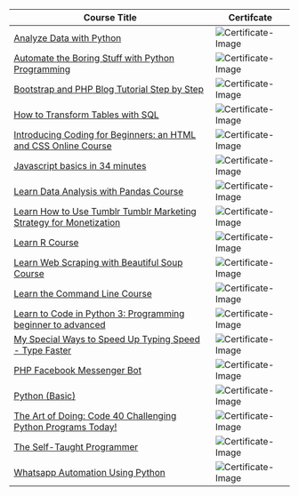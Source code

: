 Course Title | Certifcate 
------------ | -------------
[Analyze Data with Python](https://www.codecademy.com/learn/paths/analyze-data-with-python) | ![Certificate-Image](https://github.com/MJK618/Licenses-Certifications/blob/master/Courses/Analyze%20Data%20with%20Python/Analyze%20Data%20with%20Python-1.png)
[Automate the Boring Stuff with Python Programming](https://www.udemy.com/course/automate/) |![Certificate-Image](https://github.com/MJK618/Licenses-Certifications/blob/master/Courses/Automate%20the%20Boring%20Stuff%20with%20Python%20Programming/Automate%20The%20Boring%20Stuff%20with%20Pyhton.jpg)
[Bootstrap and PHP Blog Tutorial Step by Step](https://www.bitdegree.org/course/php-blog-tutorial) | ![Certificate-Image](https://github.com/MJK618/Licenses-Certifications/blob/master/Courses/Bootstrap%20and%20PHP%20Blog%20Tutorial%20Step%20by%20Step/bitdegree-certificate-875283%20(3)-1.png)
[How to Transform Tables with SQL](https://www.codecademy.com/learn/sql-table-transformation) | ![Certificate-Image](https://github.com/MJK618/Licenses-Certifications/blob/master/Courses/How%20To%20Transform%20Tables%20with%20SQL/How%20To%20Transform%20Tables%20with%20SQL1024_1.png)
[Introducing Coding for Beginners: an HTML and CSS Online Course](https://www.bitdegree.org/user/course/coding-for-beginners-space-doggos) | ![Certificate-Image](https://github.com/MJK618/Licenses-Certifications/blob/master/Courses/Introducing%20Coding%20for%20Beginners%20an%20HTML%20and%20CSS%20Online%20Course/bitdegree-certificate-875283%20(2)-1.png)
[Javascript basics in 34 minutes](https://www.udemy.com/course/basics-of-javascript-programming-language/) | ![Certificate-Image](https://github.com/MJK618/Licenses-Certifications/blob/master/Courses/Javascript%20basics%20in%2034%20minutes/UC-43a21787-7892-439b-b7ed-5480f1f2a64b.jpg)
[Learn Data Analysis with Pandas Course](https://www.codecademy.com/learn/data-processing-pandas) | ![Certificate-Image](https://github.com/MJK618/Licenses-Certifications/blob/master/Courses/Learn%20Data%20Analysis%20with%20Pandas%20Course/Learn%20Data%20Analysis%20with%20Pandas%20Course-1.png)
[Learn How to Use Tumblr Tumblr Marketing Strategy for Monetization](https://www.bitdegree.org/course/how-to-use-tumblr) | ![Certificate-Image](https://github.com/MJK618/Licenses-Certifications/blob/master/Courses/Learn%20How%20to%20Use%20Tumblr%20Tumblr%20Marketing%20Strategy%20for%20Monetization/bitdegree-certificate-875283-1.png)
[Learn R Course](https://www.codecademy.com/learn/learn-r) | ![Certificate-Image](https://github.com/MJK618/Licenses-Certifications/blob/master/Courses/Learn%20R/Learn%20R-1.png)
[Learn Web Scraping with Beautiful Soup Course](https://www.codecademy.com/learn/learn-web-scraping) | ![Certificate-Image](https://github.com/MJK618/Licenses-Certifications/blob/master/Courses/Learn%20Web%20Scraping%20with%20Beautiful%20Soup%20Course/Learn%20Web%20Scraping%20with%20Beautiful%20Soup%20Course-1.png)
[Learn the Command Line Course](https://www.codecademy.com/learn/learn-the-command-line) | ![Certificate-Image](https://github.com/MJK618/Licenses-Certifications/blob/master/Courses/Learn%20the%20Command%20Line%20Course/Learn%20the%20Command%20Line%20Course-1.png)
[Learn to Code in Python 3: Programming beginner to advanced](https://www.udemy.com/course/learn-python-programming-a-step-by-step-course-to-beginners/) | ![Certificate-Image](https://github.com/MJK618/Licenses-Certifications/blob/master/Courses/Learn%20to%20Code%20in%20Python%203%20Programming%20beginner%20to%20advanced/UC-69496bd5-331e-48a9-a136-734cf18ea4e3.jpg)
[My Special Ways to Speed Up Typing Speed - Type Faster](https://www.udemy.com/course/typing-faster-methods/) | ![Certificate-Image](https://github.com/MJK618/Licenses-Certifications/blob/master/Courses/My%20Special%20Ways%20to%20Speed%20Up%20Typing%20Speed%20-%20Type%20Faster/UC-c1afaec9-0047-421d-be27-7b47c8e900ed.jpg)
[PHP Facebook Messenger Bot](https://www.bitdegree.org/user/course/php-facebook-messenger-bot) | ![Certificate-Image](https://github.com/MJK618/Licenses-Certifications/blob/master/Courses/PHP%20Facebook%20Messenger%20Bot/bitdegree-certificate-875283%20(1)-1.png)
[Python (Basic)](https://www.hackerrank.com/skills-verification/python_basic) | ![Certificate-Image](https://github.com/MJK618/Licenses-Certifications/blob/master/Courses/Python%20Basic/Python%20Basic.png) 
[The Art of Doing: Code 40 Challenging Python Programs Today!](https://www.udemy.com/course/the-art-of-doing/) | ![Certificate-Image](https://github.com/MJK618/Licenses-Certifications/blob/master/Courses/The%20Art%20of%20Doing%20Code%2040%20Challenging%20Python%20Programs%20Today!/UC-8cc771d4-a77a-45d2-be3a-48df845aeba5.jpg)
[The Self-Taught Programmer](https://www.udemy.com/course/self-taught-programmer/) | ![Certificate-Image](https://github.com/MJK618/Licenses-Certifications/blob/master/Courses/The%20Self-Taught%20Programmer/UC-67a9f79a-f4c4-438a-bb80-d5f244a269cc.jpg)
[Whatsapp Automation Using Python](https://www.udemy.com/course/whatsapp-automation/) | ![Certificate-Image](https://github.com/MJK618/Licenses-Certifications/blob/master/Courses/Whatsapp%20Automation%20Using%20Python/UC-de7acc2b-d369-475d-b349-cd5d0a4697d7.jpg)

